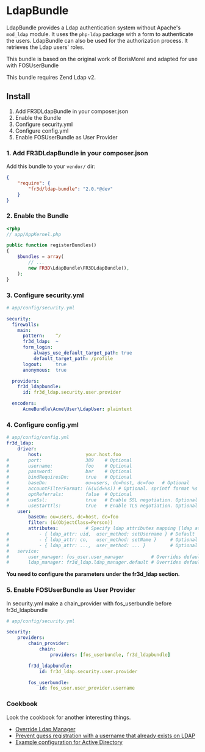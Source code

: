 LdapBundle
==========

LdapBundle provides a Ldap authentication system without Apache's `mod_ldap` module.
It uses the `php-ldap` package with a form to authenticate the users.
LdapBundle can also be used for the authorization process. It retrieves the Ldap users' roles.

This bundle is based on the original work of BorisMorel and adapted for use with FOSUserBundle

This bundle requires Zend Ldap v2.

Install
-------
1. Add FR3DLdapBundle in your composer.json
2. Enable the Bundle
3. Configure security.yml
4. Configure config.yml
5. Enable FOSUserBundle as User Provider

### 1. Add FR3DLdapBundle in your composer.json

Add this bundle to your `vendor/` dir:

```json
{
    "require": {
        "fr3d/ldap-bundle": "2.0.*@dev"
    }
}
```

### 2. Enable the Bundle

``` php
<?php
// app/AppKernel.php

public function registerBundles()
{
    $bundles = array(
        // ...
        new FR3D\LdapBundle\FR3DLdapBundle(),
    );
}
```

### 3. Configure security.yml
``` yaml
# app/config/security.yml

security:
  firewalls:
    main:
      pattern:    ^/
      fr3d_ldap:  ~
      form_login:
          always_use_default_target_path: true
          default_target_path: /profile
      logout:     true
      anonymous:  true

  providers:
    fr3d_ldapbundle:
      id: fr3d_ldap.security.user.provider

  encoders:
      AcmeBundle\Acme\User\LdapUser: plaintext
```

### 4. Configure config.yml
``` yaml
# app/config/config.yml
fr3d_ldap:
    driver:
        host:                your.host.foo
#       port:                389    # Optional
#       username:            foo    # Optional
#       password:            bar    # Optional
#       bindRequiresDn:      true   # Optional
#       baseDn:              ou=users, dc=host, dc=foo   # Optional
#       accountFilterFormat: (&(uid=%s)) # Optional. sprintf format %s will be the username
#       optReferrals:        false  # Optional
#       useSsl:              true   # Enable SSL negotiation. Optional
#       useStartTls:         true   # Enable TLS negotiation. Optional
    user:
        baseDn: ou=users, dc=host, dc=foo
        filter: (&(ObjectClass=Person))
        attributes:          # Specify ldap attributes mapping [ldap attribute, user object method]
#           - { ldap_attr: uid,  user_method: setUsername } # Default
#           - { ldap_attr: cn,   user_method: setName }     # Optional
#           - { ldap_attr: ...,  user_method: ... }         # Optional
#   service:
#       user_manager: fos_user.user_manager          # Overrides default user manager
#       ldap_manager: fr3d_ldap.ldap_manager.default # Overrides default ldap manager
```

**You need to configure the parameters under the fr3d_ldap section.**

### 5. Enable FOSUserBundle as User Provider

In security.yml make a chain_provider with fos_userbundle before fr3d_ldapbundle

``` yaml
# app/config/security.yml

security:
    providers:
        chain_provider:
            chain:
                providers: [fos_userbundle, fr3d_ldapbundle]

        fr3d_ldapbundle:
            id: fr3d_ldap.security.user.provider

        fos_userbundle:
            id: fos_user.user_provider.username

```

### Cookbook

Look the cookbook for another interesting things.

- [Override Ldap Manager](cookbook/override_ldap-manager.md)
- [Prevent guess registration with a username that already exists on LDAP](cookbook/validator.md)
- [Example configuration for Active Directory](cookbook/active-directory.md)
